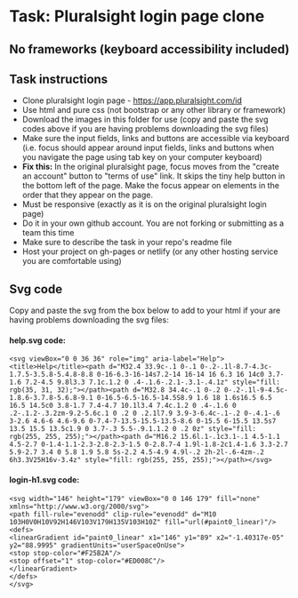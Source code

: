 # Task: Pluralsight login page clone 
## No frameworks (keyboard accessibility included)

## Task instructions
* Clone pluralsight login page - https://app.pluralsight.com/id
* Use html and pure css (not bootstrap or any other library or framework)
* Download the images in this folder for use (copy and paste the svg codes above if you are having problems downloading the svg files)
* Make sure the input fields, links and buttons are accessible via keyboard (i.e. focus should appear around input fields, links and buttons when you navigate the page using tab key on your computer keyboard)
* **Fix this:** In the original pluralsight page, focus moves from the "create an account" button to "terms of use" link. It skips the tiny help button in the bottom left of the page. Make the focus appear on elements in the order that they appear on the page.
* Must be responsive (exactly as it is on the original pluralsight login page)
* Do it in your own github account. You are not forking or submitting as a team this time
* Make sure to describe the task in your repo's readme file
* Host your project on gh-pages or netlify (or any other hosting service you are comfortable using)

## Svg code
Copy and paste the svg from the box below to add to your html if your are having problems downloading the svg files:

#### help.svg code:
````
<svg viewBox="0 0 36 36" role="img" aria-label="Help"><title>Help</title><path d="M32.4 33.9c-.1 0-.1 0-.2-.1l-8.7-4.3c-1.7.5-3.5.8-5.4.8-8.8 0-16-6.3-16-14s7.2-14 16-14 16 6.3 16 14c0 3.7-1.6 7.2-4.5 9.8l3.3 7.1c.1.2 0 .4-.1.6-.2.1-.3.1-.4.1z" style="fill: rgb(35, 31, 32);"></path><path d="M32.8 34.4c-.1 0-.2 0-.2-.1l-9-4.5c-1.8.6-3.7.8-5.6.8-9.1 0-16.5-6.5-16.5-14.5S8.9 1.6 18 1.6s16.5 6.5 16.5 14.5c0 3.8-1.7 7.4-4.7 10.1l3.4 7.4c.1.2 0 .4-.1.6 0 .2-.1.2-.3.2zm-9.2-5.6c.1 0 .2 0 .2.1l7.9 3.9-3-6.4c-.1-.2 0-.4.1-.6 3-2.6 4.6-6 4.6-9.6 0-7.4-7-13.5-15.5-13.5-8.6 0-15.5 6-15.5 13.5s7 13.5 15.5 13.5c1.9 0 3.7-.3 5.5-.9.1.1.2 0 .2 0z" style="fill: rgb(255, 255, 255);"></path><path d="M16.2 15.6l.1-.1c3.1-.1 4.5-1.1 4.5-2.7 0-1.4-1.1-2.3-2.8-2.3-1.5 0-2.8.7-4 1.9l-1.8-2c1.4-1.6 3.3-2.7 5.9-2.7 3.4 0 5.8 1.9 5.8 5s-2.2 4.5-4.9 4.9l-.2 2h-2l-.6-4zm-.2 6h3.3V25H16v-3.4z" style="fill: rgb(255, 255, 255);"></path></svg>
````

#### login-h1.svg code:
````
<svg width="146" height="179" viewBox="0 0 146 179" fill="none" xmlns="http://www.w3.org/2000/svg">
<path fill-rule="evenodd" clip-rule="evenodd" d="M10 103H0V0H10V92H146V103V179H135V103H10Z" fill="url(#paint0_linear)"/>
<defs>
<linearGradient id="paint0_linear" x1="146" y1="89" x2="-1.40317e-05" y2="88.9995" gradientUnits="userSpaceOnUse">
<stop stop-color="#F25B2A"/>
<stop offset="1" stop-color="#ED008C"/>
</linearGradient>
</defs>
</svg>
````

